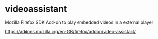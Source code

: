 # videoassistant
Mozilla Firefox SDK Add-on to play embedded videos in a external player

https://addons.mozilla.org/en-GB/firefox/addon/video-assistant/
